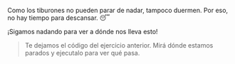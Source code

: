 <gs-attire attire-url="https://raw.githubusercontent.com/MumukiProject/mumuki-guia-gobstones-funciones-kids/master/assets/attires/config_1551902332080.json"></gs-attire>

<gs-toolbox toolbox-url="https://raw.githubusercontent.com/MumukiProject/mumuki-guia-gobstones-funciones-kids/master/assets/toolbox_1551982592646.xml"></gs-toolbox>

Como los tiburones no pueden parar de nadar, tampoco duermen. Por eso, no hay tiempo para descansar. :sleeping:

¡Sigamos nadando para ver a dónde nos lleva esto!

> Te dejamos el código del ejercicio anterior. Mirá dónde estamos parados y ejecutalo para ver qué pasa.
